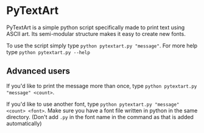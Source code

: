 # PyTextArt
PyTextArt is a simple python script specifically made to print text using ASCII art. Its semi-modular structure makes it easy to create new fonts.

To use the script simply type `python pytextart.py "message"`. For more help type `python pytextart.py --help`

## Advanced users
If you'd like to print the message more than once, type `python pytextart.py "message" <count>`.

If you'd like to use another font, type `python pytextart.py "message" <count> <font>`. Make sure you have a font file written in python in the same directory. (Don't add `.py` in the font name in the command as that is added automatically)
